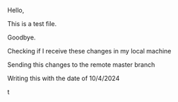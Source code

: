 Hello,

This is a test file.

Goodbye.

Checking if I receive these changes in my local machine

Sending this changes to the remote master branch

Writing this with the date of 10/4/2024

t

```bash
```

